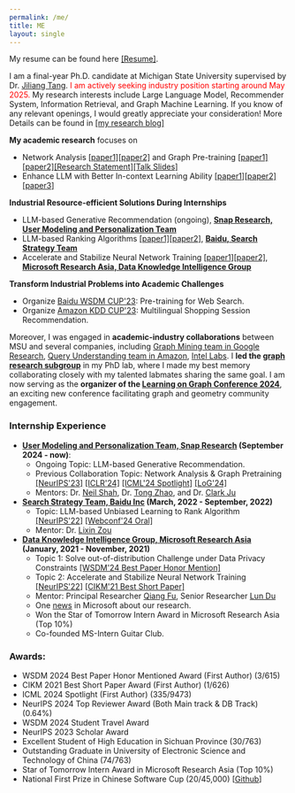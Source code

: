 ```yaml
---
permalink: /me/
title: ME
layout: single
---
```


My resume can be found here [[Resume]](https://drive.google.com/file/d/1mQguPsi5dnD9vnwu1Fz9DWOG1Sdg8ShQ/view?usp=sharing).

I am a final-year Ph.D. candidate at Michigan State University supervised by Dr. [Jiliang Tang](http://www.cse.msu.edu/~tangjili/index.html). <font color="red">I am actively seeking industry position starting around May 2025.</font> My research interests include Large Language Model, Recommender System, Information Retrieval, and Graph Machine Learning. If you know of any relevant openings, I would greatly appreciate your consideration! More Details can be found in [[my research blog]](https://haitaomao.github.io/categories/ResearchSummary/)


**My academic research** focuses on 
- Network Analysis [[paper1]](https://arxiv.org/abs/2310.00793)[[paper2]](https://arxiv.org/abs/2306.01323.pdf) and Graph Pre-training [[paper1]](https://arxiv.org/abs/2406.01899)[[paper2]](https://arxiv.org/abs/2402.02216.pdf)[[Research Statement]](https://drive.google.com/file/d/1DycBQkBdTCmZOWh9WHNo6gNrALHmDLfe/view?usp=sharing)[[Talk Slides]](https://drive.google.com/file/d/1RSfGXJAC11c3wc9Gduqg-SoMJ8qfbh7N/view?usp=sharing)
- Enhance LLM with Better In-context Learning Ability [[paper1]](https://arxiv.org/abs/2407.15286)[[paper2]](https://arxiv.org/abs/2406.02378)[[paper3]](https://arxiv.org/abs/2402.02212)


**Industrial Resource-efficient Solutions During Internships**
- LLM-based Generative Recommendation (ongoing), [**Snap Research, User Modeling and Personalization Team**](https://research.snap.com/team/user-modeling-and-personalization.html)
- LLM-based Ranking Algorithms [[paper1]](https://arxiv.org/abs/2210.10718.pdf)[[paper2]](https://arxiv.org/abs/2207.03051), [**Baidu, Search Strategy Team**](https://searchscience.baidu.com/)
- Accelerate and Stabilize Neural Network Training [[paper1]](https://arxiv.org/abs/2111.15414.pdf)[[paper2]](https://arxiv.org/abs/2108.06530.pdf), [**Microsoft Research Asia, Data Knowledge Intelligence Group**](https://www.microsoft.com/en-us/research/group/data-knowledge-intelligence/)

**Transform Industrial Problems into Academic Challenges**
- Organize [Baidu WSDM CUP'23](https://aistudio.baidu.com/competition/detail/536/0/introduction): Pre-training for Web Search. 
- Organize [Amazon KDD CUP'23](https://www.aicrowd.com/challenges/amazon-kdd-cup-23-multilingual-recommendation-challenge): Multilingual Shopping Session Recommendation. 

Moreover, I was engaged in **academic-industry collaborations** between MSU and several companies, including [Graph Mining team in Google Research](https://research.google/teams/graph-mining/),  [Query Understanding team in Amazon](https://amazonsearchqu.github.io/), [Intel Labs](https://www.intel.com/content/www/us/en/research/overview.html). I **led the [graph research subgroup](https://dse-gfm.github.io/)** in my PhD lab, where I made my best memory collaborating closely with my talented labmates sharing the same goal. I am now serving as the **organizer of the [Learning on Graph Conference 2024](https://logconference.org/)**, an exciting new conference facilitating graph and geometry community engagement. 


### Internship Experience

- **[User Modeling and Personalization Team, Snap Research](https://research.snap.com/team/user-modeling-and-personalization.html) (September 2024 - now)**: 
  - Ongoing Topic: LLM-based Generative Recommendation. 
  - Previous Collaboration Topic: Network Analysis & Graph Pretraining [[NeurIPS'23]](https://arxiv.org/abs/2306.01323.pdf) [[ICLR'24]](https://arxiv.org/abs/2310.00793.pdf) [[ICML'24 Spotlight]](https://arxiv.org/abs/2402.02216.pdf) [[LoG'24]](https://arxiv.org/abs/2402.02054.pdf)
  - Mentors: Dr. [Neil Shah](https://nshah.net/), Dr. [Tong Zhao](https://tzhao.io/), and Dr. [Clark Ju](https://jumxglhf.github.io/)
- **[Search Strategy Team, Baidu Inc](https://searchscience.baidu.com/) (March, 2022 - September, 2022)** 
  - Topic: LLM-based Unbiased Learning to Rank Algorithm [[NeurIPS'22]](https://arxiv.org/abs/2307.09688.pdf) [[Webconf'24 Oral]](https://arxiv.org/abs/2210.10718.pdf)
  - Mentor: Dr. [Lixin Zou](https://www.zoulixin.site/)
- **[Data Knowledge Intelligence Group, Microsoft Research Asia](https://www.microsoft.com/en-us/research/group/data-knowledge-intelligence/) (January, 2021 - November, 2021)**
  - Topic 1: Solve out-of-distribution Challenge under Data Privacy Constraints [[WSDM'24 Best Paper Honor Mention]](https://arxiv.org/abs/2112.00955.pdf)
  - Topic 2: Accelerate and Stabilize Neural Network Training [[NeurIPS'22]](https://arxiv.org/abs/2111.15414.pdf) [[CIKM'21 Best Short Paper]](https://arxiv.org/abs/2108.06530.pdf)
  - Mentor: Principal Researcher [Qiang Fu](https://scholar.google.com/citations?hl=en&user=bwTLZSIAAAAJ), Senior Researcher [Lun Du](https://scholar.google.com/citations?hl=en&user=3XUANDAAAAAJ&view_op=list_works)
  - One [news](https://mp.weixin.qq.com/s/9wREeVH-o1TZ6Y-zcxXxXQ) in Microsoft about our research.
  - Won the Star of Tomorrow Intern Award in Microsoft Research Asia (Top 10%)
  - Co-founded MS-Intern Guitar Club.



### Awards:
- WSDM 2024 Best Paper Honor Mentioned Award (First Author) (3/615)
- CIKM 2021 Best Short Paper Award (First Author) (1/626)
- ICML 2024 Spotlight (First Author) (335/9473)
- NeurIPS 2024 Top Reviewer Award (Both Main track & DB Track) (0.64%) 
- WSDM 2024 Student Travel Award
- NeurIPS 2023 Scholar Award
- Excellent Student of High Education in Sichuan Province (30/763)
- Outstanding Graduate in University of Electronic Science and Technology of China (74/763)
- Star of Tomorrow Intern Award in Microsoft Research Asia (Top 10%)
- National First Prize in Chinese Software Cup (20/45,000) [[Github](https://github.com/xiaobao520123/EnterpriseNavigator)]


